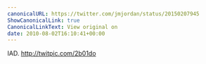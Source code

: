 ```yaml
---
canonicalURL: https://twitter.com/jmjordan/status/20150207945
ShowCanonicalLink: true
CanonicalLinkText: View original on
date: 2010-08-02T16:10:41+00:00
---
```

IAD. http://twitpic.com/2b01do